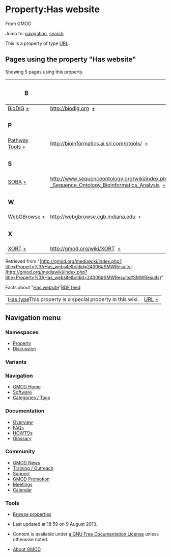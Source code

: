 <div id="mw-page-base" class="noprint">

</div>

<div id="mw-head-base" class="noprint">

</div>

<div id="content" class="mw-body" role="main">

<span id="top"></span>

<div id="mw-js-message" style="display:none;">

</div>



# <span dir="auto">Property:Has website</span>

<div id="bodyContent">

<div id="siteSub">

From GMOD

</div>

<div id="contentSub">

</div>

<div id="jump-to-nav" class="mw-jump">

Jump to: [navigation](#mw-navigation), [search](#p-search)

</div>

<div id="mw-content-text" class="mw-content-ltr" lang="en" dir="ltr">

This is a property of type [URL](Special:Types/URL "Special:Types/URL").

  
<span id="SMWResults"></span>

<div id="mw-pages">

## Pages using the property "Has website"

Showing 5 pages using this property.

<table style="width: 100%; ">
<colgroup>
<col style="width: 50%" />
<col style="width: 50%" />
</colgroup>
<thead>
<tr class="header">
<th class="smwpropname"><h3 id="b">B</h3></th>
<th></th>
</tr>
</thead>
<tbody>
<tr class="odd">
<td class="smwpropname"><a href="BioDIG.1"
title="BioDIG">BioDIG</a> <span class="smwbrowse"><a
href="Special%3ABrowse/BioDIG"
title="Special%3ABrowse/BioDIG">+</a></span></td>
<td class="smwprops"><a href="http://biodig.org" class="external"
rel="nofollow">http://biodig.org</a>  <span class="smwsearch"><a
href="Special%3ASearchByProperty/Has-20website/http:-2F-2Fbiodig.org"
title="Special%3ASearchByProperty/Has-20website/http:-2F-2Fbiodig.org">+</a></span></td>
</tr>
<tr class="even">
<td class="smwpropname"><h3 id="p">P</h3></td>
<td></td>
</tr>
<tr class="odd">
<td class="smwpropname"><a href="Pathway_Tools.1"
title="Pathway Tools">Pathway Tools</a> <span class="smwbrowse"><a
href="Special%3ABrowse/Pathway-20Tools"
title="Special%3ABrowse/Pathway-20Tools">+</a></span></td>
<td class="smwprops"><a href="http://bioinformatics.ai.sri.com/ptools/"
class="external"
rel="nofollow">http://bioinformatics.ai.sri.com/ptools/</a>  <span
class="smwsearch"><a
href="Special%3ASearchByProperty/Has-20website/http:-2F-2Fbioinformatics.ai.sri.com-2Fptools-2F"
title="Special%3ASearchByProperty/Has-20website/http:-2F-2Fbioinformatics.ai.sri.com-2Fptools-2F">+</a></span></td>
</tr>
<tr class="even">
<td class="smwpropname"><h3 id="s">S</h3></td>
<td></td>
</tr>
<tr class="odd">
<td class="smwpropname"><a href="SOBA.1" title="SOBA">SOBA</a> <span
class="smwbrowse"><a href="Special%3ABrowse/SOBA"
title="Special%3ABrowse/SOBA">+</a></span></td>
<td class="smwprops"><a
href="http://www.sequenceontology.org/wiki/index.php/SOBA_-_Sequence_Ontology_Bioinformatics_Analysis"
class="external"
rel="nofollow">http://www.sequenceontology.org/wiki/index.php/SOBA_-_Sequence_Ontology_Bioinformatics_Analysis</a>  <span
class="smwsearch"><a
href="Special%3ASearchByProperty/Has-20website/http:-2F-2Fwww.sequenceontology.org-2Fwiki-2Findex.php-2FSOBA_-2D_Sequence_Ontology_Bioinformatics_Analysis"
title="Special%3ASearchByProperty/Has-20website/http:-2F-2Fwww.sequenceontology.org-2Fwiki-2Findex.php-2FSOBA -2D Sequence Ontology Bioinformatics Analysis">+</a></span></td>
</tr>
<tr class="even">
<td class="smwpropname"><h3 id="w">W</h3></td>
<td></td>
</tr>
<tr class="odd">
<td class="smwpropname"><a href="WebGBrowse.1"
title="WebGBrowse">WebGBrowse</a> <span class="smwbrowse"><a
href="Special%3ABrowse/WebGBrowse"
title="Special%3ABrowse/WebGBrowse">+</a></span></td>
<td class="smwprops"><a href="http://webgbrowse.cgb.indiana.edu"
class="external"
rel="nofollow">http://webgbrowse.cgb.indiana.edu</a>  <span
class="smwsearch"><a
href="Special%3ASearchByProperty/Has-20website/http:-2F-2Fwebgbrowse.cgb.indiana.edu"
title="Special%3ASearchByProperty/Has-20website/http:-2F-2Fwebgbrowse.cgb.indiana.edu">+</a></span></td>
</tr>
<tr class="even">
<td class="smwpropname"><h3 id="x">X</h3></td>
<td></td>
</tr>
<tr class="odd">
<td class="smwpropname"><a href="XORT.1" title="XORT">XORT</a> <span
class="smwbrowse"><a href="Special%3ABrowse/XORT"
title="Special%3ABrowse/XORT">+</a></span></td>
<td class="smwprops"><a href="XORT.1" class="external"
rel="nofollow">http://gmod.org/wiki/XORT</a>  <span class="smwsearch"><a
href="Special%3ASearchByProperty/Has-20website/http:-2F-2Fgmod.org-2Fwiki-2FXORT"
title="Special%3ASearchByProperty/Has-20website/http:-2F-2Fgmod.org-2Fwiki-2FXORT">+</a></span></td>
</tr>
</tbody>
</table>

</div>

</div>

<div class="printfooter">

Retrieved from
"[http://gmod.org/mediawiki/index.php?title=Property%3AHas_website&oldid=24306#SMWResults](http://gmod.org/mediawiki/index.php?title=Property%3AHas_website&oldid=24306#SMWResults#SMWResults)"

</div>

<div id="catlinks" class="catlinks catlinks-allhidden">

</div>

<div id="mw-data-after-content">

<div class="smwfact">

<span class="smwfactboxhead">Facts about
"<span class="swmfactboxheadbrowse">[Has
website](Special%3ABrowse/Property%3AHas-20website "Special%3ABrowse/Property%3AHas-20website")</span>"</span><span class="smwrdflink"><span class="rdflink">[RDF
feed](http://gmod.org/wiki/Special:ExportRDF/Property%3AHas_website "Special:ExportRDF/Property:Has website")</span></span>

|  |  |
|----|----|
| <span class="smw-highlighter" data-type="1" state="inline" data-title="Property"><span class="smwbuiltin">[Has type](Property%3AHas_type "Property:Has type")</span><span class="smwttcontent">This property is a special property in this wiki.</span></span> | [URL](Special:Types/URL "Special:Types/URL") <span class="smwsearch">[+](Special%3ASearchByProperty/Has-20type/URL "Special%3ASearchByProperty/Has-20type/URL")</span> |

</div>

</div>

<div class="visualClear">

</div>

</div>

</div>

<div id="mw-navigation">

## Navigation menu

<div id="mw-head">



<div id="left-navigation">

<div id="p-namespaces" class="vectorTabs" role="navigation"
aria-labelledby="p-namespaces-label">

### Namespaces

- <span id="ca-nstab-property">[Property](Property%3AHas_website)</span>
- <span id="ca-talk"><a
  href="http://gmod.org/mediawiki/index.php?title=Property_talk:Has_website&amp;action=edit&amp;redlink=1"
  accesskey="t"
  title="Discussion about the content page [t]">Discussion</a></span>

</div>

<div id="p-variants" class="vectorMenu emptyPortlet" role="navigation"
aria-labelledby="p-variants-label">

### 

### Variants[](#)

<div class="menu">

</div>

</div>

</div>





</div>

</div>

</div>

<div id="mw-panel">

<div id="p-logo" role="banner">

<a href="Main_Page"
style="background-image: url(../images/GMOD-cogs.png);"
title="Visit the main page"></a>

</div>

<div id="p-Navigation" class="portal" role="navigation"
aria-labelledby="p-Navigation-label">

### Navigation

<div class="body">

- <span id="n-GMOD-Home">[GMOD Home](Main_Page)</span>
- <span id="n-Software">[Software](GMOD_Components)</span>
- <span id="n-Categories-.2F-Tags">[Categories /
  Tags](Categories)</span>

</div>

</div>

<div id="p-Documentation" class="portal" role="navigation"
aria-labelledby="p-Documentation-label">

### Documentation

<div class="body">

- <span id="n-Overview">[Overview](Overview)</span>
- <span id="n-FAQs">[FAQs](Category%3AFAQ)</span>
- <span id="n-HOWTOs">[HOWTOs](Category%3AHOWTO)</span>
- <span id="n-Glossary">[Glossary](Glossary)</span>

</div>

</div>

<div id="p-Community" class="portal" role="navigation"
aria-labelledby="p-Community-label">

### Community

<div class="body">

- <span id="n-GMOD-News">[GMOD News](GMOD_News)</span>
- <span id="n-Training-.2F-Outreach">[Training /
  Outreach](Training_and_Outreach)</span>
- <span id="n-Support">[Support](Support)</span>
- <span id="n-GMOD-Promotion">[GMOD Promotion](GMOD_Promotion)</span>
- <span id="n-Meetings">[Meetings](Meetings)</span>
- <span id="n-Calendar">[Calendar](Calendar)</span>

</div>

</div>

<div id="p-tb" class="portal" role="navigation"
aria-labelledby="p-tb-label">

### Tools

<div class="body">


- <span id="t-smwbrowselink"><a href="Special%3ABrowse/Property%3AHas_website" rel="smw-browse">Browse
  properties</a></span>


</div>

</div>

</div>

</div>

<div id="footer" role="contentinfo">

- <span id="footer-info-lastmod">Last updated at 18:59 on 9 August
  2013.</span>
<!-- - <span id="footer-info-viewcount">7,469 page views.</span> -->
- <span id="footer-info-copyright">Content is available under
  <a href="http://www.gnu.org/licenses/fdl-1.3.html" class="external"
  rel="nofollow">a GNU Free Documentation License</a> unless otherwise
  noted.</span>

<!-- -->

- <span id="footer-places-about">[About
  GMOD](GMOD:About "GMOD:About")</span>

<!-- -->






</div>
